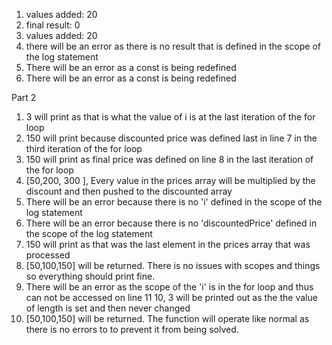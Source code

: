 1. values added: 20
2. final result: 0
3. values added: 20
4. there will be an error as there is no result that is defined in the scope of the log statement
5. There will be an error as a const is being redefined
6. There will be an error as a const is being redefined

Part 2

1. 3 will print as that is what the value of i is at the last iteration of the for loop
2. 150 will print because discounted price was defined last in line 7 in the third iteration of the for loop
3.  150 will print as final price was defined on line 8 in the last iteration of the for loop
4. [50,200, 300 ], Every value in the prices array will be multiplied by the discount and then pushed to the discounted array
5. There will be an error because there is no 'i' defined in the scope of the log statement
6. There will be an error because there is no 'discountedPrice' defined in the scope of the log statement
7. 150 will print as that was the last element in the prices array that was processed
8. [50,100,150] will be returned. There is no issues with scopes and things so everything should print fine.
9. There will be an error as the scope of the 'i' is in the for loop and thus can not be accessed on line 11
10, 3 will be printed out as the the value of length is set and then never changed
11. [50,100,150] will be returned. The function will operate like normal as there is no errors to to prevent it from being solved.  
